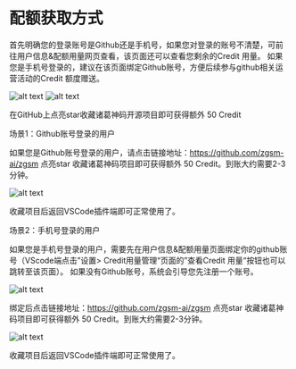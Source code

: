 # 配额获取方式

首先明确您的登录账号是Github还是手机号，如果您对登录的账号不清楚，可前往用户信息&配额用量网页查看，该页面还可以查看您剩余的Credit 用量。
如果您是手机号登录的，建议在该页面绑定Github账号，方便后续参与github相关运营活动的Credit 额度赠送。

![alt text](md/images/public/image1.png)
![alt text](md/images/public/image2.png)

在GitHub上点亮star收藏诸葛神码开源项目即可获得额外 50 Credit

场景1：Github账号登录的用户

如果您是Github账号登录的用户，请点击链接地址：https://github.com/zgsm-ai/zgsm  点亮star 收藏诸葛神码项目即可获得额外 50 Credit。到账大约需要2-3分钟。

![alt text](md/images/public/image3.png)

收藏项目后返回VSCode插件端即可正常使用了。

场景2：手机号登录的用户

如果您是手机号登录的用户，需要先在用户信息&配额用量页面绑定你的github账号（VScode端点击”设置> Credit用量管理“页面的”查看Credit 用量“按钮也可以跳转至该页面）。
如果没有Github账号，系统会引导您先注册一个账号。

![alt text](md/images/public/image4.png)

绑定后点击链接地址：https://github.com/zgsm-ai/zgsm  点亮star 收藏诸葛神码项目即可获得额外 50 Credit。到账大约需要2-3分钟。

![alt text](md/images/public/image5.png)

收藏项目后返回VSCode插件端即可正常使用了。